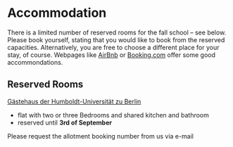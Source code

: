 # Accommodation
There is a limited number of reserved rooms for the fall school – see below. Please book yourself, stating that you would like to book from the reserved capacities. Alternatively, you are free to choose a different place for your stay, of course. Webpages like [AirBnb](https://www.airbnb.de/) or [Booking.com](https://www.booking.com/index.de.html?label=gen173nr-1BCAEoggI46AdIM1gEaDuIAQGYAQe4AQfIAQ_YAQHoAQGIAgGoAgO4ArDu1pQGwAIB0gIkYTBlY2FiN2EtOGY4ZC00MmRjLWJhOTAtMzMyNzYyMDNmNTI12AIF4AIB&sid=f986b962b9bd6faaa94dae67fff3fe3b&keep_landing=1&sb_price_type=total&) offer some good accommondations. 

## Reserved Rooms

[Gästehaus der Humboldt-Universität zu Berlin](https://www.ta.hu-berlin.de/gaestehaus)
- flat with two or three Bedrooms and shared kitchen and bathroom <br>
- reserved until **3rd of September** <br>

Please request the allotment booking number from us via e-mail <br>
